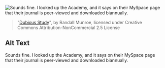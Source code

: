 ![Sounds fine. I looked up the Academy, and it says on their MySpace page that their journal is peer-viewed and downloaded biannually.](https://imgs.xkcd.com/comics/dubious_study.png)
> "[Dubious Study](https://xkcd.com/1847/)", by Randall Munroe, licensed under Creative Commons Attribution-NonCommercial 2.5 License

## Alt Text
Sounds fine. I looked up the Academy, and it says on their MySpace page that their journal is peer-viewed and downloaded biannually.
